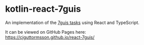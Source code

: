 # kotlin-react-7guis

An implementation of the [7guis tasks](https://eugenkiss.github.io/7guis/tasks) using React and
TypeScript.

It can be viewed on GitHub Pages here: https://cjguttormsson.github.io/react-7guis/